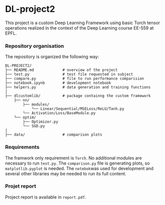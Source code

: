 # DL-project2

This project is a custom Deep Learning Framework using basic Torch tensor operations realized in the context of the Deep Learning course EE-559 at EPFL.

### Repository organisation

The repository is organized the following way:

```
DL-PROJECT2/
├── README.md             # overview of the project 
├── test.py               # test file requested in subject
├── compare.py            # file to run performance comparision 
├── notebook.ipynb        # development notebook
├── helpers.py            # data generation and training functions
|
├── dlcustomlib/          # package containng the custom framework 
    ├── nn/
        ├── modules/
            └── Linear/Sequential/MSELoss/ReLU/Tanh.py
        └── Activation/Loss/BaseModule.py           
    └── optim/
        ├── Optimizer.py
        └── SGD.py              
|
├── data/                 # comparison plots
```


### Requirements

The framwork only requirement is `Torch`. No additional modules are necessary to run `test.py`.
The `comparison.py` file is generating plots, so `matplotlib.pyplot` is needed.
The `notebok`was used for development and several other libraries may be needed to run its full content. 

### Projet report
Project report is available in `report.pdf`.

